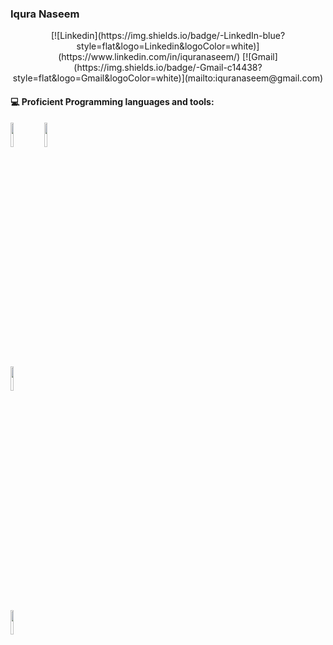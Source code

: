 ### Iqura Naseem
<!-- Social icons section -->
<p align="center">
[![Linkedin](https://img.shields.io/badge/-LinkedIn-blue?style=flat&logo=Linkedin&logoColor=white)](https://www.linkedin.com/in/iquranaseem/)
[![Gmail](https://img.shields.io/badge/-Gmail-c14438?style=flat&logo=Gmail&logoColor=white)](mailto:iquranaseem@gmail.com)

#### :computer: Proficient Programming languages and tools: 
<p>	
<code><img width="10%" src="https://www.vectorlogo.zone/logos/java/java-ar21.svg"></code> 
<code><img width="10%" src="https://www.vectorlogo.zone/logos/html5/html5-ar21.svg"</code> 
<code><img width="10%" src="https://www.vectorlogo.zone/logos/amazon_aws/amazon_aws-ar21.svg"></code>
<code><img width="10%" src="https://www.vectorlogo.zone/logos/mysql/mysql-ar21.svg"></code>
</p>
